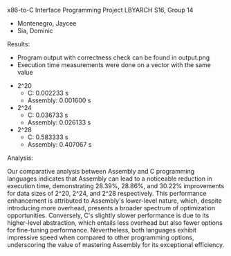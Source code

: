 x86-to-C Interface Programming Project
LBYARCH S16, Group 14
- Montenegro, Jaycee
- Sia, Dominic

Results:
- Program output with correctness check can be found in output.png
- Execution time measurements were done on a vector with the same value

* 2^20
  * C:          0.002233 s
  * Assembly:   0.001600 s
* 2^24
  * C:          0.036733 s
  * Assembly:   0.026133 s
* 2^28
  * C:          0.583333 s
  * Assembly:   0.407067 s

Analysis:

Our comparative analysis between Assembly and C programming languages indicates that Assembly can lead to a noticeable reduction in execution time, demonstrating 28.39%, 28.86%, and 30.22% improvements for data sizes of 2^20, 2^24, and 2^28 respectively. This performance enhancement is attributed to Assembly's lower-level nature, which, despite introducing more overhead, presents a broader spectrum of optimization opportunities. Conversely, C's slightly slower performance is due to its higher-level abstraction, which entails less overhead but also fewer options for fine-tuning performance. Nevertheless, both languages exhibit impressive speed when compared to other programming options, underscoring the value of mastering Assembly for its exceptional efficiency.



